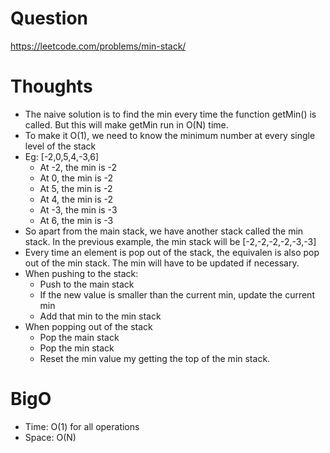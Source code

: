 # Question
https://leetcode.com/problems/min-stack/

# Thoughts
- The naive solution is to find the min every time the function getMin() is called. But this will make getMin run in O(N) time.
- To make it O(1), we need to know the minimum number at every single level of the stack
- Eg: [-2,0,5,4,-3,6]
    - At -2, the min is -2
    - At 0, the min is -2
    - At 5, the min is -2
    - At 4, the min is -2
    - At -3, the min is -3
    - At 6, the min is -3
- So apart from the main stack, we have another stack called the min stack. In the previous example, the min stack will be [-2,-2,-2,-2,-3,-3]
- Every time an element is pop out of the stack, the equivalen is also pop out of the min stack. The min will have to be updated if necessary.
- When pushing to the stack:
    - Push to the main stack
    - If the new value is smaller than the current min, update the current min
    - Add that min to the min stack
- When popping out of the stack
    - Pop the main stack
    - Pop the min stack
    - Reset the min value my getting the top of the min stack.


# BigO
- Time: O(1) for all operations
- Space: O(N)